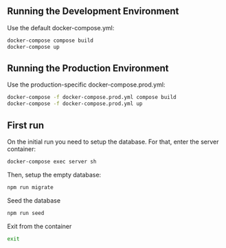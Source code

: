## Running the Development Environment

Use the default docker-compose.yml:

```sh
docker-compose compose build
docker-compose up
```

## Running the Production Environment

Use the production-specific docker-compose.prod.yml:

```sh
docker-compose -f docker-compose.prod.yml compose build
docker-compose -f docker-compose.prod.yml up
```

## First run

On the initial run you need to setup the database. For that, enter the server container:

```sh
docker-compose exec server sh
```

Then, setup the empty database:

```sh
npm run migrate
```

Seed the database

```sh
npm run seed
```

Exit from the container

```sh
exit
```
